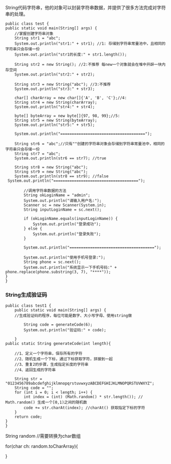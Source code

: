 String代码字符串，他的对象可以封装字符串数据，并提供了很多方法完成对字符串的处理。



	public class test {
	public static void main(String[] args) {
	    //掌握创建字符串对象
	    String str1 = "abc";
	    System.out.println("str1:" + str1); //1: 存储到字符串常量池中，且相同的字符串只会存储一份
	    System.out.println("str1的长度:" + str1.length());
	    
	    String str2 = new String(); //2:不推荐 每new一个对象就会在堆中开辟一块内存空间
	    System.out.println("str2:" + str2);
	    
	    String str3 = new String("abc"); //3:不推荐
	    System.out.println("str3:" + str3);
	    
	    char[] charArray = new char[]{'A', 'B', 'C'};//4:
	    String str4 = new String(charArray); 
	    System.out.println("str4:" + str4);
	    
	    byte[] byteArray = new byte[]{97, 98, 99};//5:
	    String str5 = new String(byteArray); 
	    System.out.println("str5:" + str5);
	    
	    System.out.println("=====================================");
	    
	    String str6 = "abc";//只有""创建的字符串对象会存储到字符串常量池中，相同的字符串只会存储一份
	    String str7 = "abc";
	    System.out.println(str6 == str7); //true
	    
	    String str8 = new String("abc");
	    String str9 = new String("abc");
	    System.out.println(str8 == str9); //false
	 System.out.println("=====================================");
	
	        //调用字符串数据的方法
	        String okLoginName = "admin";
	        System.out.println("请输入用户名:");
	        Scanner sc = new Scanner(System.in);
	        String inputLoginName = sc.next();
	
	        if (okLoginName.equals(inputLoginName)) {
	            System.out.println("登录成功");
	        } else {
	            System.out.println("登录失败");
	        }
	
	        System.out.println("=====================================");
	
	        System.out.println("使用手机号登录:");
	        String phone = sc.next();
	        System.out.println("系统显示一下手机号码:" + phone.replace(phone.substring(3, 7), "****"));
	}
	}





### String生成验证码



	public class test1 {
		public static void main(String[] args) {
	    //生成验证码的程序，每位可能是数字、大小写字母、使用string做
	
	    	String code = generateCode(6);
	    	System.out.println("验证码:" + code);
	
		}
	public static String generateCode(int length){
	
	    //1、定义一个字符串，保存所有的字符
	    //2、随机生成一个下标，通过下标获取字符，拼接到一起
	    //3、重复2的步骤，生成指定长度的字符串
	    //4、返回生成的字符串
	
	    String str = 	"0123456789abcdefghijklmnopqrstuvwxyzABCDEFGHIJKLMNOPQRSTUVWXYZ";
	    String code = "";
	    for (int i = 0; i < length; i++) {
	        int index = (int) (Math.random() * str.length()); // Math.random() 生成一个[0,1)之间的随机数
	        code += str.charAt(index); //charAt() 获取指定下标的字符
	    }
	    return code;
	}
	}





String random //需要转换为char数组

for(char ch: random.toCharArray){

}